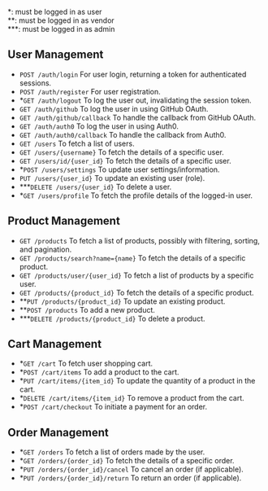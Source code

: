 \*: must be logged in as user\
\*\*: must be logged in as vendor\
\*\*\*: must be logged in as admin

## User Management

- `POST /auth/login` For user login, returning a token for authenticated sessions.
- `POST /auth/register` For user registration.
- \*`GET /auth/logout` To log the user out, invalidating the session token.
- `GET /auth/github` To log the user in using GitHub OAuth.
- `GET /auth/github/callback` To handle the callback from GitHub OAuth.
- `GET /auth/auth0` To log the user in using Auth0.
- `GET /auth/auth0/callback` To handle the callback from Auth0.
- `GET /users` To fetch a list of users.
- `GET /users/{username}` To fetch the details of a specific user.
- `GET /users/id/{user_id}` To fetch the details of a specific user.
- \*`POST /users/settings` To update user settings/information.
- `PUT /users/{user_id}` To update an existing user (role).
- \*\*\*`DELETE /users/{user_id}` To delete a user.
- \*`GET /users/profile` To fetch the profile details of the logged-in user.

## Product Management

- `GET /products` To fetch a list of products, possibly with filtering, sorting, and pagination.
- `GET /products/search?name={name}` To fetch the details of a specific product.
- `GET /products/user/{user_id}` To fetch a list of products by a specific user.
- `GET /products/{product_id}` To fetch the details of a specific product.
- \*\*`PUT /products/{product_id}` To update an existing product.
- \*\*`POST /products` To add a new product.
- \*\*\*`DELETE /products/{product_id}` To delete a product.
<!-- - \*`POST /products/{product_id}/reviews` To add a review for a product. -->
<!-- - `GET /products/{product_id}/reviews` To fetch reviews for a product. -->

## Cart Management

- \*`GET /cart` To fetch user shopping cart.
- \*`POST /cart/items` To add a product to the cart.
- \*`PUT /cart/items/{item_id}` To update the quantity of a product in the cart.
- \*`DELETE /cart/items/{item_id}` To remove a product from the cart.
- \*`POST /cart/checkout` To initiate a payment for an order.

## Order Management

- \*`GET /orders` To fetch a list of orders made by the user.
- \*`GET /orders/{order_id}` To fetch the details of a specific order.
- \*`PUT /orders/{order_id}/cancel` To cancel an order (if applicable).
- \*`PUT /orders/{order_id}/return` To return an order (if applicable).

<!-- ## Admin-Specific Endpoints

- \*\*\*`GET /admin/orders` To fetch all orders across all users.
- \*\*\*`GET /admin/users` To fetch all users.
- \*\*\*`PUT /admin/orders/{order_id}/status` To update the status of an order.
- \*\*\*`GET /admin/users` To fetch a list of all users. -->
